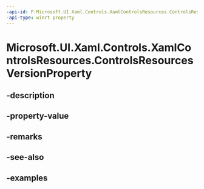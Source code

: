```yaml
---
-api-id: P:Microsoft.UI.Xaml.Controls.XamlControlsResources.ControlsResourcesVersionProperty
-api-type: winrt property
---
```


# Microsoft.UI.Xaml.Controls.XamlControlsResources.ControlsResourcesVersionProperty

<!--
public static Windows.UI.Xaml.DependencyProperty ControlsResourcesVersionProperty { get; }
-->


## -description

## -property-value

## -remarks

## -see-also

## -examples


